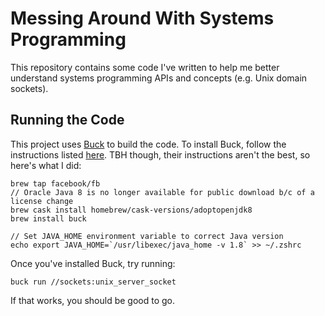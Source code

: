 # Messing Around With Systems Programming 
This repository contains some code I've written to help me better understand systems programming APIs and concepts (e.g. Unix domain sockets).

## Running the Code

This project uses [Buck](https://buck.build/setup/getting_started.html) to build the code. To install Buck, follow the instructions listed [here](https://buck.build/setup/getting_started.html). TBH though, their instructions aren't the best, so here's what I did:

```
brew tap facebook/fb
// Oracle Java 8 is no longer available for public download b/c of a license change
brew cask install homebrew/cask-versions/adoptopenjdk8
brew install buck

// Set JAVA_HOME environment variable to correct Java version
echo export JAVA_HOME=`/usr/libexec/java_home -v 1.8` >> ~/.zshrc
```

Once you've installed Buck, try running:

```
buck run //sockets:unix_server_socket
```

If that works, you should be good to go.